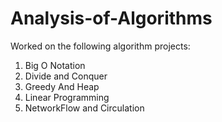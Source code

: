 # Analysis-of-Algorithms

Worked on the following algorithm projects:

1. Big O Notation
2. Divide and Conquer
3. Greedy And Heap
4. Linear Programming
5. NetworkFlow and Circulation
